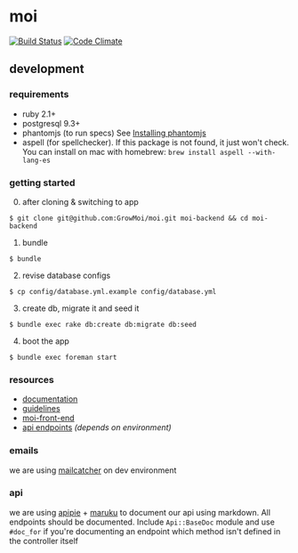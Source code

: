 # moi
[![Build Status](https://travis-ci.org/GrowMoi/moi.svg?branch=MOI-HSA-008-users-admin)](https://travis-ci.org/GrowMoi/moi)
[![Code Climate](https://codeclimate.com/github/GrowMoi/moi/badges/gpa.svg)](https://codeclimate.com/github/GrowMoi/moi)

## development

### requirements

- ruby 2.1+
- postgresql 9.3+
- phantomjs (to run specs) See [Installing phantomjs](https://github.com/teampoltergeist/poltergeist#installing-phantomjs)
- aspell (for spellchecker). If this package is not found, it just won't check. You can install on mac with homebrew: `brew install aspell --with-lang-es`

### getting started

0. after cloning & switching to app

  `$ git clone git@github.com:GrowMoi/moi.git moi-backend && cd moi-backend`

1. bundle

  `$ bundle`

2. revise database configs

  `$ cp config/database.yml.example config/database.yml`

3. create db, migrate it and seed it

  `$ bundle exec rake db:create db:migrate db:seed`

4. boot the app

  `$ bundle exec foreman start`

### resources

- [documentation](http://www.rubydoc.info/github/GrowMoi/moi/master)
- [guidelines](https://github.com/GrowMoi/moi/blob/master/guidelines.md)
- [moi-front-end](https://github.com/GrowMoi/moi-front-end)
- [api endpoints](https://moi-staging.herokuapp.com/apipie) _(depends on environment)_

### emails
we are using [mailcatcher](http://mailcatcher.me/) on dev environment

### api
we are using [apipie](https://github.com/Apipie/apipie-rails#dsl-reference) + [maruku](https://github.com/bhollis/maruku) to document our api using markdown. All endpoints should be documented. Include `Api::BaseDoc` module and use `#doc_for` if you're documenting an endpoint which method isn't defined in the controller itself
